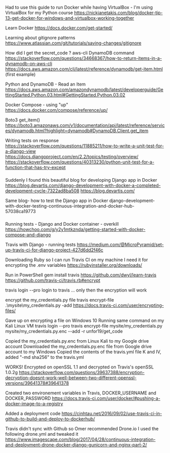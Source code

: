 
Had to use this guide to run Docker while having VirtualBox - I'm using VirtualBox for my Python course
https://nickjanetakis.com/blog/docker-tip-13-get-docker-for-windows-and-virtualbox-working-together

Learn Docker
https://docs.docker.com/get-started/

Learning about gitignore patterns
https://www.atlassian.com/git/tutorials/saving-changes/gitignore

How did I get the secret_code ?
aws-cli DynamoDB command
https://stackoverflow.com/questions/34668367/how-to-return-items-in-a-dynamodb-on-aws-cli
https://docs.aws.amazon.com/cli/latest/reference/dynamodb/get-item.html (first example)

Python and DynamoDB - Read an Item
https://docs.aws.amazon.com/amazondynamodb/latest/developerguide/GettingStarted.Python.03.html#GettingStarted.Python.03.02

Docker Compose - using "up"
https://docs.docker.com/compose/reference/up/

Boto3 get_item()
https://boto3.amazonaws.com/v1/documentation/api/latest/reference/services/dynamodb.html?highlight=dynamodb#DynamoDB.Client.get_item

Writing tests on response
https://stackoverflow.com/questions/11885211/how-to-write-a-unit-test-for-a-django-view
https://docs.djangoproject.com/en/2.2/topics/testing/overview/
https://stackoverflow.com/questions/40313230/python-unit-test-for-a-function-that-has-try-except


###
Suddenly I found this beautiful blog for developing Django app in Docker
https://blog.devartis.com/django-development-with-docker-a-completed-development-cycle-7322ad8ba508
https://blog.devartis.com/

Same blog- how to test the Django app in Docker
django-development-with-docker-testing-continuous-integration-and-docker-hub-57038ca19773
###

Running tests - Django and Docker container - overkill
https://howchoo.com/g/y2y1mtkznda/getting-started-with-docker-compose-and-django

Travis with Django - running tests
https://medium.com/@MicroPyramid/set-up-travis-ci-for-django-project-427d6dd2f46c

Downloading Ruby so I can run Travis CI on my machine
I need it for encrypting the .env variables
https://rubyinstaller.org/downloads/

Run in PowerShell
gem install travis
https://github.com/dwyl/learn-travis
https://github.com/travis-ci/travis.rb#encrypt

travis login --pro
login to travis ... only then the encryption will work

encrypt the my_credentials.py file
travis encrypt-file .\mysite\my_credentials.py -add
https://docs.travis-ci.com/user/encrypting-files/

Gave up on encrypting a file on Windows 10
Running same command on my Kali Linux VM
travis login --pro
travis encrypt-file mysite/my_credentials.py mysite/my_credentials.py.enc --add -r unfor19/get_code

Copied the my_credentials.py.enc from Linux Kali to my Google drive account
Downloaded the my_credentials.py.enc file from Google drive account to my Windows
Copied the contents of the travis.yml file K and IV, added "-md sha256" to the travis.yml

WORKS! Encrypted on openSSL 1.1 and decrypted on Travis's openSSL 1.0.2g
https://stackoverflow.com/questions/39637388/encryption-decryption-doesnt-work-well-between-two-different-openssl-versions/39641378#39641378


Created two environement variables in Travis, DOCKER_USERNAME and DOCKER_PASSWORD
https://docs.travis-ci.com/user/docker/#pushing-a-docker-image-to-a-registry

Added a deployment code
https://cinhtau.net/2016/09/02/use-travis-ci-in-github-to-build-and-deploy-to-dockerhub/


Travis didn't sync with Github so Omer recommended Drone.io
I used the following drone.yml and tweaked it
https://www.imagescape.com/blog/2017/04/28/continuous-integration-and-deployment-drone-docker-django-gunicorn-and-nginx-part-2/

